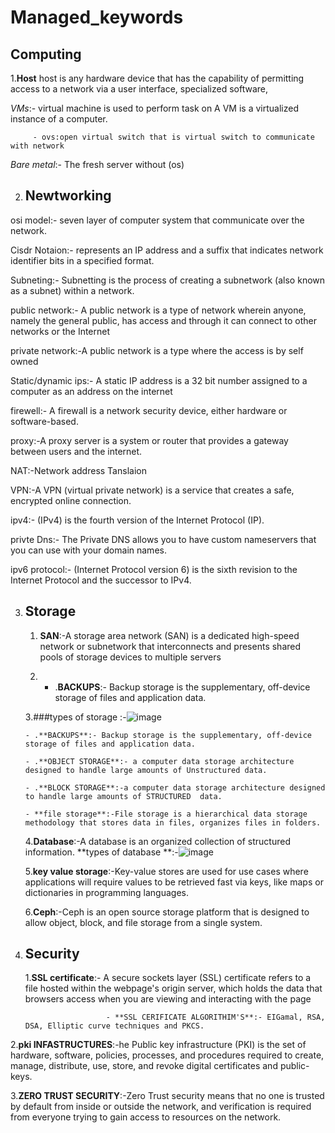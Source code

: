 # Managed_keywords
## Computing

1.**Host**
 host is any hardware device that has the capability of permitting 
 access to a network via a user interface, specialized software, 
 
   *VMs*:- virtual machine is used to perform task on A VM is a virtualized instance of a computer.
   
         - ovs:open virtual switch that is virtual switch to communicate with network 

   *Bare metal*:- The fresh server without (os)


2. ## Newtworking
 osi model:-     seven layer of computer system that communicate  over the network.

 Cisdr Notaion:- represents an IP address and a suffix that indicates network identifier bits in a specified format.

 Subneting:-     Subnetting is the process of creating a subnetwork (also known as a subnet) within a network.

 public network:- A public network is a type of network wherein anyone, namely the general public, has access and through it can 
                  connect to other networks or the Internet

 private network:-A public network is a type where the access is by self owned 
 
 Static/dynamic ips:- A static IP address is a 32 bit number assigned to a computer as an address on the internet

 firewell:- A firewall is a network security device, either hardware or software-based.

 proxy:-A proxy server is a system or router that provides a gateway between users and the internet. 

 NAT:-Network address Tanslaion

 VPN:-A VPN (virtual private network) is a service that creates a safe, encrypted online connection.

 ipv4:-  (IPv4) is the fourth version of the Internet Protocol (IP).

 privte Dns:- The Private DNS allows you to have custom nameservers that you can use with your domain names. 

 ipv6 protocol:- (Internet Protocol version 6) is the sixth revision to the Internet Protocol and the successor to IPv4.
 
 
3. ## Storage
   1. **SAN**:-A storage area network (SAN) is a dedicated high-speed network or subnetwork
               that interconnects and presents shared pools of storage devices to multiple servers

   2.    - .**BACKUPS**:- Backup storage is the supplementary, off-device storage of files and application data.


   3.###types of storage :-![image](https://github.com/Rjesh2006/Managed_keywords/assets/143868643/9b789b6b-a6d1-4d25-bf13-b9d3c5d68433)


       - .**BACKUPS**:- Backup storage is the supplementary, off-device storage of files and application data.
   
       - .**OBJECT STORAGE**:- a computer data storage architecture designed to handle large amounts of Unstructured data.
   
       - .**BLOCK STORAGE**:-a computer data storage architecture designed to handle large amounts of STRUCTURED  data.
     
       - **file storage**:-File storage is a hierarchical data storage methodology that stores data in files, organizes files in folders.
      
      
   4.**Database**:-A database is an organized collection of structured information.
                 **types of database **:-![image](https://github.com/Rjesh2006/Managed_keywords/assets/143868643/ca03aef3-8000-4d6c-bdcf-f6757274b91b)

   5.**key value storage**:-Key-value stores are used for use cases where applications will require
                            values to be retrieved fast via keys, like maps or dictionaries in programming languages.

   6.**Ceph**:-Ceph is an open source storage platform that is designed to allow object, block, and file storage from a single system.
   

4. ## Security
   1.**SSL certificate**:- A secure sockets layer (SSL) certificate refers to a file hosted within the webpage's origin server,
                           which holds the data that browsers access when you are viewing and interacting with the page

                         - **SSL CERIFICATE ALGORITHIM'S**:- EIGamal, RSA, DSA, Elliptic curve techniques and PKCS.


  2.**pki INFASTRUCTURES**:-he Public key infrastructure (PKI) is the set of hardware, software, policies, processes,
                             and procedures required to create, manage, distribute, use, store, and revoke digital certificates and public-keys.
  

  3.**ZERO TRUST SECURITY**:-Zero Trust security means that no one is trusted by default from inside or outside the network, 
                           and verification is required from everyone trying to gain access to resources on the network. 






